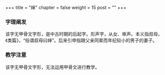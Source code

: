 +++
title = "婶"
chapter = false
weight = 15
post = ""
+++
### 字理阐发
该字无甲骨文字形，是中古时期的后起字。形声字，从女、审声。本义指叔母，《类篇》，“俗谓叔母曰婶”。后来引申指跟父亲同辈而年纪较小的男子的妻子。
### 教学注意
该字无甲骨文字形，无法运用甲骨文进行教学。
